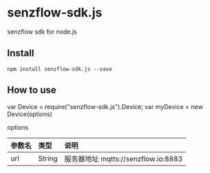 # senzflow-sdk.js

senzflow sdk for node.js

## Install

`npm install senzflow-sdk.js --save`

## How to use

var Device = require("senzflow-sdk.js").Device;
var myDevice = new Device(options)

options

参数名            |类型              |说明
:----------------| :-----------  	| :-----------
url |String            |服务器地址 mqtts://senzflow.io:8883

